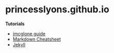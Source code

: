 # princesslyons.github.io

**Tutorials**
  * [jmcglone guide](http://jmcglone.com/guides/github-pages/)
  * [Markdown Cheatsheet](http://packetlife.net/media/library/16/Markdown.pdf)
  * [Jekyll](http://jekyllrb.com/docs/installation/)
